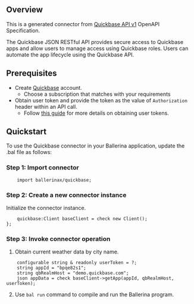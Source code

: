 ## Overview

This is a generated connector from [Quickbase API v1](https://developer.quickbase.com/) OpenAPI Specification. 

The Quickbase JSON RESTful API provides secure access to Quickbase apps and allow users to manage access using Quickbase roles. Users can automate the app lifecycle using the Quickbase API. 

## Prerequisites

* Create [Quickbase](https://www.quickbase.com/) account.
    - Choose a subscription that matches with your requirements
* Obtain user token and provide the token as the value of `Authorization` header within an API call. 
    - Follow [this guide](https://developer.quickbase.com/auth) for more details on obtaining user tokens. 

## Quickstart

To use the Quickbase connector in your Ballerina application, update the .bal file as follows:

### Step 1: Import connector

```ballerina
    import ballerinax/quickbase;
```

### Step 2: Create a new connector instance

Initialize the connector instance.

```ballerina
    quickbase:Client baseClient = check new Client();
};
```

### Step 3: Invoke  connector operation

1. Obtain current weather data by city name.

```ballerina
    configurable string & readonly userToken = ?;
    string appId = "bpqe82s1";
    string qbRealmHost = "demo.quickbase.com";
    json appData = check baseClient->getApp(appId, qbRealmHost, userToken);

```
2. Use `bal run` command to compile and run the Ballerina program.
